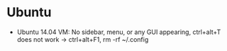 # Ubuntu

- Ubuntu 14.04 VM: No sidebar, menu, or any GUI appearing, ctrl+alt+T does not work -> ctrl+alt+F1, rm -rf ~/.config
